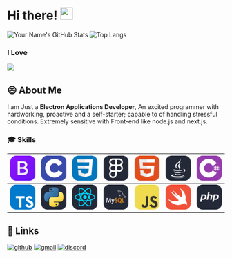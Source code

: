 # Hi there! <img src="https://media.giphy.com/media/hvRJCLFzcasrR4ia7z/giphy.gif" width="29px" height="29px">
![Your Name's GitHub Stats](https://github-readme-stats.vercel.app/api?username=hypexilegend&show_icons=true&theme=radical)
![Top Langs](https://github-readme-stats.vercel.app/api/top-langs/?username=hypexilegend&layout=compact&langs_count=10&theme=radical)

### I Love 
<a href="https://www.electronjs.org/" target="_blank" rel="nofollow noreferrer noopener"><img src="https://img.shields.io/badge/electron.js%20-%2343853D.svg?&style=for-the-badge&logo=electron.js&logoColor=black"/></a>


## 😄 About Me

I am Just a **Electron Applications Developer**, An excited programmer with hardworking, proactive and a self-starter; capable to of handling stressful conditions. Extremely sensitive with Front-end like node.js and next.js.


### 🎓 Skills 

| <img src="https://github.com/tandpfun/skill-icons/blob/main/icons/Bootstrap.svg" width="70"> |  <img src="https://github.com/tandpfun/skill-icons/blob/main/icons/C.svg" width="70">      |  <img src="https://github.com/tandpfun/skill-icons/blob/main/icons/CSS.svg" width="70"> | <img src="https://github.com/tandpfun/skill-icons/blob/main/icons/Figma-Dark.svg" width="70"> | <img src="https://github.com/tandpfun/skill-icons/blob/main/icons/HTML.svg" width="70"> | <img src="https://github.com/tandpfun/skill-icons/blob/main/icons/Java-Dark.svg" width="70">  |    <img src="https://github.com/tandpfun/skill-icons/blob/main/icons/CS.svg" width="70">   |
|-------------|-------------|-------------|-------------|-------------|-------------|-------------|
| <img src="https://github.com/tandpfun/skill-icons/blob/main/icons/TypeScript.svg" width="70"> | <img src="https://github.com/tandpfun/skill-icons/blob/main/icons/Python-Dark.svg" width="70"> |<img src="https://github.com/tandpfun/skill-icons/blob/main/icons/React-Dark.svg" width="70">  | <img src="https://github.com/tandpfun/skill-icons/blob/main/icons/MySQL-Dark.svg" width="70">   |  <img src="https://github.com/tandpfun/skill-icons/blob/main/icons/JavaScript.svg" width="70"> | <img src="https://github.com/tandpfun/skill-icons/blob/main/icons/Swift.svg" width="70">   | <img src="https://github.com/tandpfun/skill-icons/blob/main/icons/PHP-Dark.svg" width="70"> | 




## 🔗 Links
[![github](https://img.shields.io/badge/GitHub-000000?style=for-the-badge&logo=GitHub&logoColor=white)](https://github.com/hypexilegend)
[![gmail](https://img.shields.io/badge/Gmail-D14836?style=for-the-badge&logo=Gmail&logoColor=white)](mailto:smanamaynou@gmail.com)
[![discord](https://img.shields.io/badge/Discord-4285F4?style=for-the-badge&logo=discord&logoColor=white)](https://discord.gg/BXp5EZfwgy)
